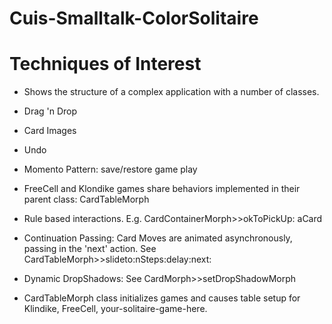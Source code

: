 Cuis-Smalltalk-ColorSolitaire
=============================
# Techniques of Interest

- Shows the structure of a complex application with a number of classes.

- Drag 'n Drop

- Card Images

- Undo

- Momento Pattern: save/restore game play

- FreeCell and Klondike games share behaviors implemented in their parent class: CardTableMorph

- Rule based interactions.  E.g. CardContainerMorph>>okToPickUp: aCard

- Continuation Passing: Card Moves are animated asynchronously, passing in the 'next' action.  See CardTableMorph>>slideto:nSteps:delay:next:

- Dynamic DropShadows: See CardMorph>>setDropShadowMorph

- CardTableMorph class initializes games and causes table setup for Klindike, FreeCell, your-solitaire-game-here.
